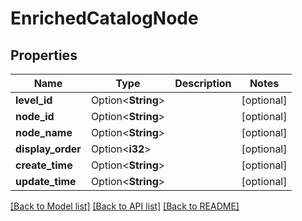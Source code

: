 # EnrichedCatalogNode

## Properties

Name | Type | Description | Notes
------------ | ------------- | ------------- | -------------
**level_id** | Option<**String**> |  | [optional]
**node_id** | Option<**String**> |  | [optional]
**node_name** | Option<**String**> |  | [optional]
**display_order** | Option<**i32**> |  | [optional]
**create_time** | Option<**String**> |  | [optional]
**update_time** | Option<**String**> |  | [optional]

[[Back to Model list]](../README.md#documentation-for-models) [[Back to API list]](../README.md#documentation-for-api-endpoints) [[Back to README]](../README.md)


